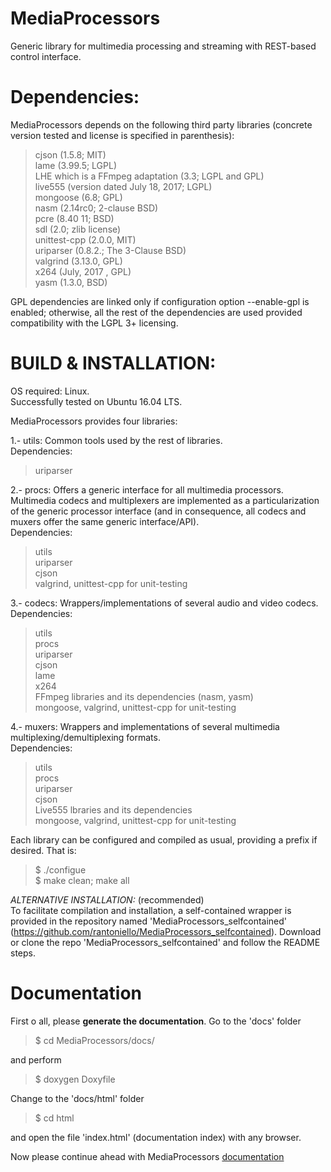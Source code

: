 # MediaProcessors
Generic library for multimedia processing and streaming with REST-based control 
interface.

Dependencies:
=============

MediaProcessors depends on the following third party libraries (concrete 
version tested and license is specified in parenthesis):

> cjson (1.5.8; MIT)<br>
> lame (3.99.5; LGPL)<br>
> LHE which is a FFmpeg adaptation (3.3; LGPL and GPL)<br>
> live555 (version dated July 18, 2017; LGPL)<br>
> mongoose (6.8; GPL)<br>
> nasm (2.14rc0; 2-clause BSD)<br>
> pcre (8.40 11; BSD)<br>
> sdl (2.0;  zlib license)<br>
> unittest-cpp (2.0.0, MIT)<br>
> uriparser (0.8.2.; The 3-Clause BSD)<br>
> valgrind (3.13.0, GPL)<br>
> x264 (July, 2017 , GPL)<br>
> yasm (1.3.0, BSD)<br>

GPL dependencies are linked only if configuration option --enable-gpl is enabled; 
otherwise, all the rest of the dependencies are used provided compatibility with 
the LGPL 3+ licensing.

BUILD & INSTALLATION:
=====================

OS required: Linux.<br>
Successfully tested on Ubuntu 16.04 LTS.

MediaProcessors provides four libraries:

1.- utils: Common tools used by the rest of libraries.<br>
Dependencies:
> uriparser

2.- procs: Offers a generic interface for all multimedia processors. Multimedia 
codecs and multiplexers are implemented as a particularization of the generic 
processor interface (and in consequence, all codecs and muxers offer the same 
generic interface/API).<br>
Dependencies:
> utils<br>
> uriparser<br>
> cjson<br>
> valgrind, unittest-cpp for unit-testing

3.- codecs: Wrappers/implementations of several audio and video codecs.<br>
Dependencies:
> utils<br>
> procs<br>
> uriparser<br>
> cjson<br>
> lame<br>
> x264<br>
> FFmpeg libraries and its dependencies (nasm, yasm)<br>
> mongoose, valgrind, unittest-cpp for unit-testing

4.- muxers: Wrappers and implementations of several multimedia 
multiplexing/demultiplexing formats.<br>
Dependencies:
> utils<br>
> procs<br>
> uriparser<br>
> cjson<br>
> Live555 lbraries and its dependencies<br>
> mongoose, valgrind, unittest-cpp for unit-testing

Each library can be configured and compiled as usual, providing a prefix if 
desired. That is:
> $ ./configue<br>
> $ make clean; make all

*ALTERNATIVE INSTALLATION:* (recommended)<br>
To facilitate compilation and installation, a self-contained wrapper is provided 
in the repository named 'MediaProcessors_selfcontained' 
(https://github.com/rantoniello/MediaProcessors_selfcontained).
Download or clone the repo 'MediaProcessors_selfcontained' and follow the README 
steps.

Documentation
=====================

First o all, please <b>generate the documentation</b>.
Go to the 'docs' folder

> $ cd MediaProcessors/docs/

and perform

> $ doxygen Doxyfile

Change to the 'docs/html' folder

> $ cd html

and open the file 'index.html' (documentation index) with any browser. 

Now please continue ahead with MediaProcessors 
[documentation](md_DOCUMENTATION.html)
